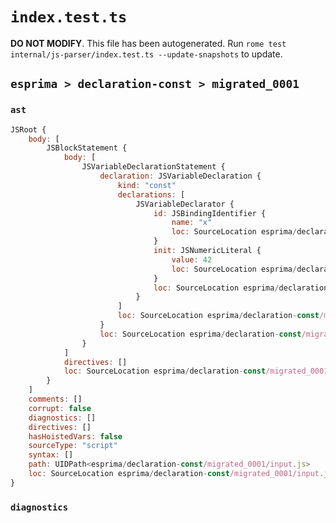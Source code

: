 # `index.test.ts`

**DO NOT MODIFY**. This file has been autogenerated. Run `rome test internal/js-parser/index.test.ts --update-snapshots` to update.

## `esprima > declaration-const > migrated_0001`

### `ast`

```javascript
JSRoot {
	body: [
		JSBlockStatement {
			body: [
				JSVariableDeclarationStatement {
					declaration: JSVariableDeclaration {
						kind: "const"
						declarations: [
							JSVariableDeclarator {
								id: JSBindingIdentifier {
									name: "x"
									loc: SourceLocation esprima/declaration-const/migrated_0001/input.js 1:8-1:9 (x)
								}
								init: JSNumericLiteral {
									value: 42
									loc: SourceLocation esprima/declaration-const/migrated_0001/input.js 1:12-1:14
								}
								loc: SourceLocation esprima/declaration-const/migrated_0001/input.js 1:8-1:14
							}
						]
						loc: SourceLocation esprima/declaration-const/migrated_0001/input.js 1:2-1:14
					}
					loc: SourceLocation esprima/declaration-const/migrated_0001/input.js 1:2-1:14
				}
			]
			directives: []
			loc: SourceLocation esprima/declaration-const/migrated_0001/input.js 1:0-1:16
		}
	]
	comments: []
	corrupt: false
	diagnostics: []
	directives: []
	hasHoistedVars: false
	sourceType: "script"
	syntax: []
	path: UIDPath<esprima/declaration-const/migrated_0001/input.js>
	loc: SourceLocation esprima/declaration-const/migrated_0001/input.js 1:0-2:0
}
```

### `diagnostics`

```

```
